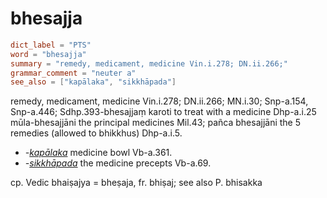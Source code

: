 # bhesajja

``` toml
dict_label = "PTS"
word = "bhesajja"
summary = "remedy, medicament, medicine Vin.i.278; DN.ii.266;"
grammar_comment = "neuter a"
see_also = ["kapālaka", "sikkhāpada"]
```

remedy, medicament, medicine Vin.i.278; DN.ii.266; MN.i.30; Snp\-a.154, Snp\-a.446; Sdhp.393\-bhesajjaṃ karoti to treat with a medicine Dhp\-a.i.25 mūla\-bhesajjāni the principal medicines Mil.43; pañca bhesajjāni the 5 remedies (allowed to bhikkhus) Dhp\-a.i.5.

* *\-[kapālaka](kapālaka.md)* medicine bowl Vb\-a.361.
* *\-[sikkhāpada](sikkhāpada.md)* the medicine precepts Vb\-a.69.

cp. Vedic bhaiṣajya = bheṣaja, fr. bhiṣaj; see also P. bhisakka

